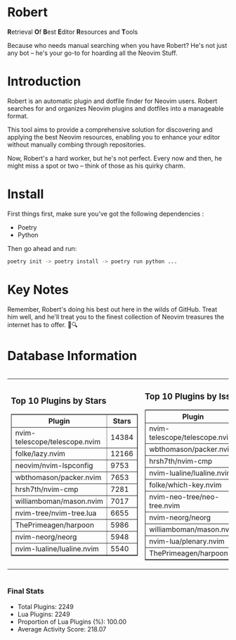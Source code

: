 # Robert

**R**etrieval
**O**f
**B**est
**E**ditor
**R**esources and
**T**ools

Because who needs manual searching when you have Robert?
He's not just any bot – he's your go-to for hoarding all the Neovim Stuff.

# Introduction
Robert is an automatic plugin and dotfile finder for Neovim users. Robert searches for and organizes Neovim plugins and dotfiles into a manageable format.

This tool aims to provide a comprehensive solution for discovering and applying the best Neovim resources, enabling you to enhance your editor without manually combing through repositories.

Now, Robert's a hard worker, but he's not perfect. Every now and then, he might miss a spot or two – think of those as his quirky charm. 

# Install
 First things first, make sure you've got the following dependencies :
  - Poetry 
  - Python 

Then go ahead and run:

```bash
poetry init -> poetry install -> poetry run python ...
```
# Key Notes

Remember, Robert's doing his best out here in the wilds of GitHub. Treat him well, and he'll treat you to the finest collection of Neovim treasures the internet has to offer. 🎩🔍


# Database Information

<div style='display:flex;flex-direction:row;justify-content:space-between;'><table><tr><td><h3>Top 10 Plugins by Stars</h3><table border="1"><tr><th>Plugin</th><th>Stars</th></tr><tr><td>nvim-telescope/telescope.nvim</td><td>14384</td></tr><tr><td>folke/lazy.nvim</td><td>12166</td></tr><tr><td>neovim/nvim-lspconfig</td><td>9753</td></tr><tr><td>wbthomason/packer.nvim</td><td>7653</td></tr><tr><td>hrsh7th/nvim-cmp</td><td>7281</td></tr><tr><td>williamboman/mason.nvim</td><td>7017</td></tr><tr><td>nvim-tree/nvim-tree.lua</td><td>6655</td></tr><tr><td>ThePrimeagen/harpoon</td><td>5986</td></tr><tr><td>nvim-neorg/neorg</td><td>5948</td></tr><tr><td>nvim-lualine/lualine.nvim</td><td>5540</td></tr></table></td><td><h3>Top 10 Plugins by Issues</h3><table border="1"><tr><th>Plugin</th><th>Issues</th></tr><tr><td>nvim-telescope/telescope.nvim</td><td>328</td></tr><tr><td>wbthomason/packer.nvim</td><td>305</td></tr><tr><td>hrsh7th/nvim-cmp</td><td>246</td></tr><tr><td>nvim-lualine/lualine.nvim</td><td>204</td></tr><tr><td>folke/which-key.nvim</td><td>191</td></tr><tr><td>nvim-neo-tree/neo-tree.nvim</td><td>183</td></tr><tr><td>nvim-neorg/neorg</td><td>171</td></tr><tr><td>williamboman/mason.nvim</td><td>162</td></tr><tr><td>nvim-lua/plenary.nvim</td><td>125</td></tr><tr><td>ThePrimeagen/harpoon</td><td>101</td></tr></table></td><td><h3>Top 10 Plugins by Forks</h3><table border="1"><tr><th>Plugin</th><th>Forks</th></tr><tr><td>neovim/nvim-lspconfig</td><td>2017</td></tr><tr><td>nvim-telescope/telescope.nvim</td><td>792</td></tr><tr><td>nvim-tree/nvim-tree.lua</td><td>595</td></tr><tr><td>nvim-lualine/lualine.nvim</td><td>452</td></tr><tr><td>hrsh7th/nvim-cmp</td><td>363</td></tr><tr><td>folke/tokyonight.nvim</td><td>360</td></tr><tr><td>ThePrimeagen/harpoon</td><td>347</td></tr><tr><td>jackMort/ChatGPT.nvim</td><td>302</td></tr><tr><td>folke/lazy.nvim</td><td>286</td></tr><tr><td>nvimdev/lspsaga.nvim</td><td>284</td></tr></table></td></tr></table></div>

### Final Stats
- Total Plugins: 2249
- Lua Plugins: 2249
- Proportion of Lua Plugins (%): 100.00
- Average Activity Score: 218.07
